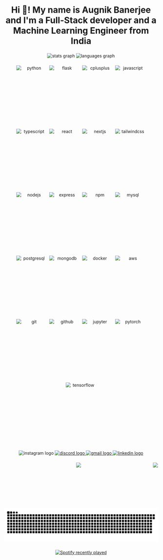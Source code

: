 <h1 align="center">Hi 👋! My name is Augnik Banerjee and I'm a Full-Stack developer and a Machine Learning Engineer from India</h1>

###

<div align="center">
  <img src="https://github-readme-stats.vercel.app/api?username=Augnik03&hide_title=false&hide_rank=false&show_icons=true&include_all_commits=true&count_private=true&disable_animations=false&theme=nightowl&locale=en&hide_border=true" height="150" alt="stats graph"  />
  <img src="https://github-readme-stats.vercel.app/api/top-langs?username=Augnik03&locale=en&hide_title=false&layout=compact&card_width=320&langs_count=5&theme=nightowl&hide_border=true" height="150" alt="languages graph"  />
</div>

###

<div align="center" style="display: flex; flex-wrap: wrap; justify-content: center; gap: 8px; align-items: center;">
  <img src="https://cdn.jsdelivr.net/gh/devicons/devicon/icons/python/python-original.svg" style="height: 200px !important; width: 100px !important;" alt="python" />
  <img src="https://cdn.jsdelivr.net/gh/devicons/devicon/icons/flask/flask-original.svg" style="height: 200px !important; width: 100px !important;" alt="flask" />
  <img src="https://cdn.jsdelivr.net/gh/devicons/devicon/icons/cplusplus/cplusplus-original.svg" style="height: 200px !important; width: 100px !important;" alt="cplusplus" />
  <img src="https://cdn.jsdelivr.net/gh/devicons/devicon/icons/javascript/javascript-original.svg" style="height: 200px !important; width: 100px !important;" alt="javascript" />
  <img src="https://cdn.jsdelivr.net/gh/devicons/devicon/icons/typescript/typescript-original.svg" style="height: 200px !important; width: 100px !important;" alt="typescript" />
  <img src="https://cdn.jsdelivr.net/gh/devicons/devicon/icons/react/react-original.svg" style="height: 200px !important; width: 100px !important;" alt="react" />
  <img src="https://cdn.jsdelivr.net/gh/devicons/devicon/icons/nextjs/nextjs-original.svg" style="height: 200px !important; width: 100px !important;" alt="nextjs" />
  <img src="https://cdn.jsdelivr.net/gh/devicons/devicon/icons/tailwindcss/tailwindcss-original-wordmark.svg" style="height: 200px !important; width: 100px !important;" alt="tailwindcss" />
  <img src="https://cdn.jsdelivr.net/gh/devicons/devicon/icons/nodejs/nodejs-original.svg" style="height: 200px !important; width: 100px !important;" alt="nodejs" />
  <img src="https://cdn.jsdelivr.net/gh/devicons/devicon/icons/express/express-original.svg" style="height: 200px !important; width: 100px !important;" alt="express" />
  <img src="https://cdn.jsdelivr.net/gh/devicons/devicon/icons/npm/npm-original-wordmark.svg" style="height: 200px !important; width: 100px !important;" alt="npm" />
  <img src="https://cdn.jsdelivr.net/gh/devicons/devicon/icons/mysql/mysql-original.svg" style="height: 200px !important; width: 100px !important;" alt="mysql" />
  <img src="https://cdn.jsdelivr.net/gh/devicons/devicon/icons/postgresql/postgresql-original.svg" style="height: 200px !important; width: 100px !important;" alt="postgresql" />
  <img src="https://cdn.jsdelivr.net/gh/devicons/devicon/icons/mongodb/mongodb-original.svg" style="height: 200px !important; width: 100px !important;" alt="mongodb" />
  <img src="https://cdn.jsdelivr.net/gh/devicons/devicon/icons/docker/docker-original.svg" style="height: 200px !important; width: 100px !important;" alt="docker" />
  <img src="https://cdn.jsdelivr.net/gh/devicons/devicon/icons/amazonwebservices/amazonwebservices-line-wordmark.svg" style="height: 200px !important; width: 100px !important;" alt="aws" />
  <img src="https://cdn.jsdelivr.net/gh/devicons/devicon/icons/git/git-original.svg" style="height: 200px !important; width: 100px !important;" alt="git" />
  <img src="https://cdn.jsdelivr.net/gh/devicons/devicon/icons/github/github-original.svg" style="height: 200px !important; width: 100px !important;" alt="github" />
  <img src="https://cdn.jsdelivr.net/gh/devicons/devicon/icons/jupyter/jupyter-original.svg" style="height: 200px !important; width: 100px !important;" alt="jupyter" />
  <img src="https://cdn.jsdelivr.net/gh/devicons/devicon/icons/pytorch/pytorch-original.svg" style="height: 200px !important; width: 100px !important;" alt="pytorch" />
  <img src="https://cdn.jsdelivr.net/gh/devicons/devicon/icons/tensorflow/tensorflow-original.svg" style="height: 200px !important; width: 100px !important;" alt="tensorflow" />
</div>

###

<div align="center">
  <img src="https://raw.githubusercontent.com/maurodesouza/profile-readme-generator/master/src/assets/icons/social/instagram/default.svg" width="47" height="35" alt="instagram logo"  />
  <a href="discordapp.com/users/phox2458" target="_blank">
    <img src="https://raw.githubusercontent.com/maurodesouza/profile-readme-generator/master/src/assets/icons/social/discord/default.svg" width="47" height="35" alt="discord logo"  />
  </a>
  <a href="shresnik2004@gmail.com" target="_blank">
    <img src="https://raw.githubusercontent.com/maurodesouza/profile-readme-generator/master/src/assets/icons/social/gmail/default.svg" width="47" height="35" alt="gmail logo"  />
  </a>
  <a href="www.linkedin.com/in/augnik-banerjee" target="_blank">
    <img src="https://raw.githubusercontent.com/maurodesouza/profile-readme-generator/master/src/assets/icons/social/linkedin/default.svg" width="47" height="35" alt="linkedin logo"  />
  </a>
</div>

###

<img align="right" height="150" src="https://media.giphy.com/media/MDJ9IbxxvDUQM/giphy.gif?cid=790b76114gjvttfviuf44sjjvcl5vhrsfjjacthy4u50t8cu&ep=v1_gifs_trending&rid=giphy.gif&ct=g"  />

###

<div align="center">
  <img src="https://profile-counter.glitch.me/Augnik03/count.svg?"  />
</div>

###

<br clear="both">

<img src="https://raw.githubusercontent.com/Augnik03/Augnik03/output/snake.svg" alt="Snake animation" />

###

<div align="center">
  <a href="https://open.spotify.com/user/b3yb5peotuf58g2qjgrzfahff">
    <img src="https://spotify-recently-played-readme.vercel.app/api?user=b3yb5peotuf58g2qjgrzfahff&count=5&unique=false" alt="Spotify recently played"  />
  </a>
</div>
